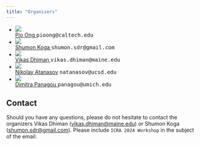 ```yaml
---
title: "Organizers"
---
```


<div class="index-key">
<div class="wrap2" >
<div class="index-key-box clear" >
<div class="index-key-right">
<ul class="clear">

<li> <a href="">
<div> <img src="assets/fig/Pio Ong.png" class="speaker-mugshot"/> </div>
<span>Pio Ong</span> </a>
<tt> pioong@caltech.edu </tt>
</li>


<li> <a href="https://shumon0423.github.io/">
<div> <img src="assets/fig/shumon.png" class="speaker-mugshot"/> </div>
<span>Shumon Koga</span> </a>
<tt> shumon.sdr@gmail.com </tt>
</li>


<li> <a href="https://vikasdhiman.info">
<div> <img src="assets/fig/vdhiman.jpg" class="speaker-mugshot"/> </div>
<span>Vikas Dhiman</span> </a>
<tt> vikas.dhiman@maine.edu </tt>
</li>

<li> <a href="https://natanaso.github.io">
<div> <img src="assets/fig/Atanasov.jpg" class="speaker-mugshot"/> </div>
<span>Nikolay Atanasov</span></a>
<tt> natanasov@ucsd.edu </tt>
</li>


<li> <a href="">
<div> <img src="assets/fig/DimitraPanagou.jpg" class="speaker-mugshot"/> </div>
<span>Dimitra Panagou</span> </a>
<tt> panagou@umich.edu </tt>
</li>

</ul>
</div>
</div>
</div>
</div>
<div style="clear: both" ></div>

## Contact
Should you have any questions, please do not hesitate to contact the organizers Vikas Dhiman (vikas.dhiman@maine.edu) or Shumon Koga (shumon.sdr@gmail.com). Please include ``ICRA 2024 Workshop`` in the subject of the email. 
